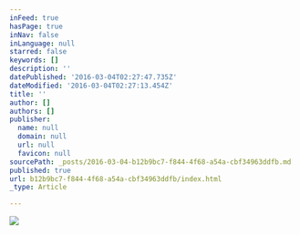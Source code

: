 ```yaml
---
inFeed: true
hasPage: true
inNav: false
inLanguage: null
starred: false
keywords: []
description: ''
datePublished: '2016-03-04T02:27:47.735Z'
dateModified: '2016-03-04T02:27:13.454Z'
title: ''
author: []
authors: []
publisher:
  name: null
  domain: null
  url: null
  favicon: null
sourcePath: _posts/2016-03-04-b12b9bc7-f844-4f68-a54a-cbf34963ddfb.md
published: true
url: b12b9bc7-f844-4f68-a54a-cbf34963ddfb/index.html
_type: Article

---
```

![](https://the-grid-user-content.s3-us-west-2.amazonaws.com/c295dff4-83b4-45f0-bdd0-8deb622a2047.jpg)